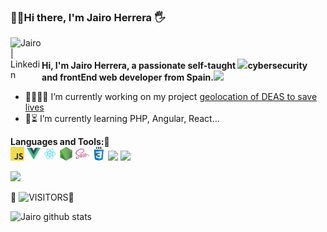 ### 🙋‍♂Hi there, I'm Jairo Herrera 🖐

<a href="https://es.linkedin.com/in/jairo-herrera-quintero-a6b2bb133">
  <img align="left" alt="Jairo | Linkedin" width="50px" src="https://fatimamartinez.es/wp-content/uploads/2018/10/linkedin-logo.png" />
  </a>

  <br />
  <br />
<strong>Hi, I'm Jairo Herrera, a passionate self-taught <code><img height="20" src="https://ciberseguridad.online/wp-content/uploads/2016/08/cropped-cibers-logo-1.png"></code>cybersecurity and frontEnd web developer from Spain.<code><img height="8" src="https://img2.freepng.es/20180330/zye/kisspng-flag-of-spain-desktop-wallpaper-flag-of-canada-france-flag-5abde3f495a1c6.5502139715223941006129.jpg"></code>
</strong>

- 👨‍💼👨‍💻 I’m currently working on my project [geolocation of DEAS to save lives](https://github.com/jaaiiriilloo/DEA-proteccion-civil-final)
- 🧠⏳ I’m currently learning PHP, Angular, React...

**Languages and Tools:**🧩  
<code><img height="22" src="https://raw.githubusercontent.com/github/explore/80688e429a7d4ef2fca1e82350fe8e3517d3494d/topics/javascript/javascript.png"></code>
<code><img height="22" src="https://raw.githubusercontent.com/github/explore/46beb428f6ba77f5de33ba7633402379aba5d92d/topics/vue/vue.png"></code>
<code><img height="22" src="https://raw.githubusercontent.com/github/explore/80688e429a7d4ef2fca1e82350fe8e3517d3494d/topics/react/react.png"></code>
<code><img height="22" src="https://raw.githubusercontent.com/github/explore/80688e429a7d4ef2fca1e82350fe8e3517d3494d/topics/nodejs/nodejs.png"></code>
<code><img height="22" src="https://raw.githubusercontent.com/github/explore/46beb428f6ba77f5de33ba7633402379aba5d92d/topics/sass/sass.png"></code>
<code><img height="22" src="https://raw.githubusercontent.com/github/explore/46beb428f6ba77f5de33ba7633402379aba5d92d/topics/css/css.png"></code>
<code><img height="22" src="https://ugeek.github.io/blog/images-blog/docker.png"></code>
<code><img height="22" src="https://upload.wikimedia.org/wikipedia/commons/thumb/2/27/PHP-logo.svg/1200px-PHP-logo.svg.png"></code>


![](https://i.imgur.com/IeItZwr.jpg)

👀
![VISITORS](https://visitor-badge.glitch.me/badge?page_id=jaaiiriillo.jaaiiriilloo)👀


![Jairo github stats](https://github-readme-stats.vercel.app/api?username=jaaiiriilloo&show_icons=true&title_color=fff&icon_color=79ff97&text_color=9f9f9f&bg_color=151515)




